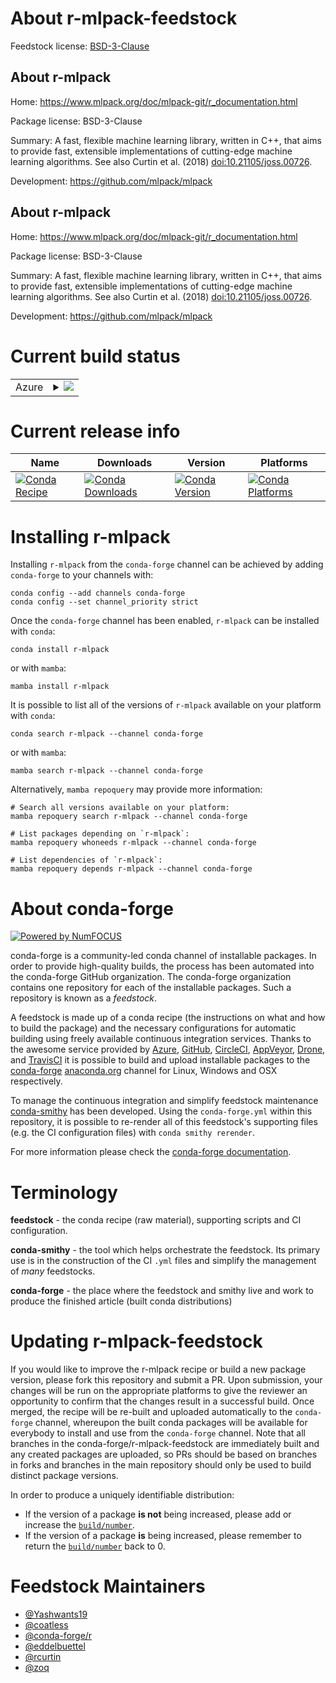 About r-mlpack-feedstock
========================

Feedstock license: [BSD-3-Clause](https://github.com/conda-forge/r-mlpack-feedstock/blob/main/LICENSE.txt)


About r-mlpack
--------------

Home: https://www.mlpack.org/doc/mlpack-git/r_documentation.html

Package license: BSD-3-Clause

Summary: A fast, flexible machine learning library, written in C++, that aims to provide fast, extensible implementations of cutting-edge machine learning algorithms.  See also Curtin et al. (2018) <doi:10.21105/joss.00726>.

Development: https://github.com/mlpack/mlpack

About r-mlpack
--------------

Home: https://www.mlpack.org/doc/mlpack-git/r_documentation.html

Package license: BSD-3-Clause

Summary: A fast, flexible machine learning library, written in C++, that aims to provide fast, extensible implementations of cutting-edge machine learning algorithms.  See also Curtin et al. (2018) <doi:10.21105/joss.00726>.

Development: https://github.com/mlpack/mlpack

Current build status
====================


<table>
    
  <tr>
    <td>Azure</td>
    <td>
      <details>
        <summary>
          <a href="https://dev.azure.com/conda-forge/feedstock-builds/_build/latest?definitionId=11541&branchName=main">
            <img src="https://dev.azure.com/conda-forge/feedstock-builds/_apis/build/status/r-mlpack-feedstock?branchName=main">
          </a>
        </summary>
        <table>
          <thead><tr><th>Variant</th><th>Status</th></tr></thead>
          <tbody><tr>
              <td>linux_64_r_base4.3</td>
              <td>
                <a href="https://dev.azure.com/conda-forge/feedstock-builds/_build/latest?definitionId=11541&branchName=main">
                  <img src="https://dev.azure.com/conda-forge/feedstock-builds/_apis/build/status/r-mlpack-feedstock?branchName=main&jobName=linux&configuration=linux%20linux_64_r_base4.3" alt="variant">
                </a>
              </td>
            </tr><tr>
              <td>osx_64_r_base4.3</td>
              <td>
                <a href="https://dev.azure.com/conda-forge/feedstock-builds/_build/latest?definitionId=11541&branchName=main">
                  <img src="https://dev.azure.com/conda-forge/feedstock-builds/_apis/build/status/r-mlpack-feedstock?branchName=main&jobName=osx&configuration=osx%20osx_64_r_base4.3" alt="variant">
                </a>
              </td>
            </tr><tr>
              <td>win_64</td>
              <td>
                <a href="https://dev.azure.com/conda-forge/feedstock-builds/_build/latest?definitionId=11541&branchName=main">
                  <img src="https://dev.azure.com/conda-forge/feedstock-builds/_apis/build/status/r-mlpack-feedstock?branchName=main&jobName=win&configuration=win%20win_64_" alt="variant">
                </a>
              </td>
            </tr>
          </tbody>
        </table>
      </details>
    </td>
  </tr>
</table>

Current release info
====================

| Name | Downloads | Version | Platforms |
| --- | --- | --- | --- |
| [![Conda Recipe](https://img.shields.io/badge/recipe-r--mlpack-green.svg)](https://anaconda.org/conda-forge/r-mlpack) | [![Conda Downloads](https://img.shields.io/conda/dn/conda-forge/r-mlpack.svg)](https://anaconda.org/conda-forge/r-mlpack) | [![Conda Version](https://img.shields.io/conda/vn/conda-forge/r-mlpack.svg)](https://anaconda.org/conda-forge/r-mlpack) | [![Conda Platforms](https://img.shields.io/conda/pn/conda-forge/r-mlpack.svg)](https://anaconda.org/conda-forge/r-mlpack) |

Installing r-mlpack
===================

Installing `r-mlpack` from the `conda-forge` channel can be achieved by adding `conda-forge` to your channels with:

```
conda config --add channels conda-forge
conda config --set channel_priority strict
```

Once the `conda-forge` channel has been enabled, `r-mlpack` can be installed with `conda`:

```
conda install r-mlpack
```

or with `mamba`:

```
mamba install r-mlpack
```

It is possible to list all of the versions of `r-mlpack` available on your platform with `conda`:

```
conda search r-mlpack --channel conda-forge
```

or with `mamba`:

```
mamba search r-mlpack --channel conda-forge
```

Alternatively, `mamba repoquery` may provide more information:

```
# Search all versions available on your platform:
mamba repoquery search r-mlpack --channel conda-forge

# List packages depending on `r-mlpack`:
mamba repoquery whoneeds r-mlpack --channel conda-forge

# List dependencies of `r-mlpack`:
mamba repoquery depends r-mlpack --channel conda-forge
```


About conda-forge
=================

[![Powered by
NumFOCUS](https://img.shields.io/badge/powered%20by-NumFOCUS-orange.svg?style=flat&colorA=E1523D&colorB=007D8A)](https://numfocus.org)

conda-forge is a community-led conda channel of installable packages.
In order to provide high-quality builds, the process has been automated into the
conda-forge GitHub organization. The conda-forge organization contains one repository
for each of the installable packages. Such a repository is known as a *feedstock*.

A feedstock is made up of a conda recipe (the instructions on what and how to build
the package) and the necessary configurations for automatic building using freely
available continuous integration services. Thanks to the awesome service provided by
[Azure](https://azure.microsoft.com/en-us/services/devops/), [GitHub](https://github.com/),
[CircleCI](https://circleci.com/), [AppVeyor](https://www.appveyor.com/),
[Drone](https://cloud.drone.io/welcome), and [TravisCI](https://travis-ci.com/)
it is possible to build and upload installable packages to the
[conda-forge](https://anaconda.org/conda-forge) [anaconda.org](https://anaconda.org/)
channel for Linux, Windows and OSX respectively.

To manage the continuous integration and simplify feedstock maintenance
[conda-smithy](https://github.com/conda-forge/conda-smithy) has been developed.
Using the ``conda-forge.yml`` within this repository, it is possible to re-render all of
this feedstock's supporting files (e.g. the CI configuration files) with ``conda smithy rerender``.

For more information please check the [conda-forge documentation](https://conda-forge.org/docs/).

Terminology
===========

**feedstock** - the conda recipe (raw material), supporting scripts and CI configuration.

**conda-smithy** - the tool which helps orchestrate the feedstock.
                   Its primary use is in the construction of the CI ``.yml`` files
                   and simplify the management of *many* feedstocks.

**conda-forge** - the place where the feedstock and smithy live and work to
                  produce the finished article (built conda distributions)


Updating r-mlpack-feedstock
===========================

If you would like to improve the r-mlpack recipe or build a new
package version, please fork this repository and submit a PR. Upon submission,
your changes will be run on the appropriate platforms to give the reviewer an
opportunity to confirm that the changes result in a successful build. Once
merged, the recipe will be re-built and uploaded automatically to the
`conda-forge` channel, whereupon the built conda packages will be available for
everybody to install and use from the `conda-forge` channel.
Note that all branches in the conda-forge/r-mlpack-feedstock are
immediately built and any created packages are uploaded, so PRs should be based
on branches in forks and branches in the main repository should only be used to
build distinct package versions.

In order to produce a uniquely identifiable distribution:
 * If the version of a package **is not** being increased, please add or increase
   the [``build/number``](https://docs.conda.io/projects/conda-build/en/latest/resources/define-metadata.html#build-number-and-string).
 * If the version of a package **is** being increased, please remember to return
   the [``build/number``](https://docs.conda.io/projects/conda-build/en/latest/resources/define-metadata.html#build-number-and-string)
   back to 0.

Feedstock Maintainers
=====================

* [@Yashwants19](https://github.com/Yashwants19/)
* [@coatless](https://github.com/coatless/)
* [@conda-forge/r](https://github.com/conda-forge/r/)
* [@eddelbuettel](https://github.com/eddelbuettel/)
* [@rcurtin](https://github.com/rcurtin/)
* [@zoq](https://github.com/zoq/)


